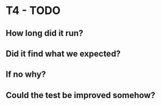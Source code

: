 # T4 - TODO


## How long did it run?

## Did it find what we expected?

## If no why?

## Could the test be improved somehow?
